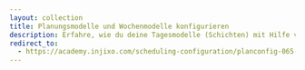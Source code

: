 ```yaml
---
layout: collection
title: Planungsmodelle und Wochenmodelle konfigurieren
description: Erfahre, wie du deine Tagesmodelle (Schichten) mit Hilfe von Planungsmodellen fair verteilst.
redirect_to:
  - https://academy.injixo.com/scheduling-configuration/planconfig-065-de-set-up-week-time-patterns-and-work-time-pattern-models
---
```

